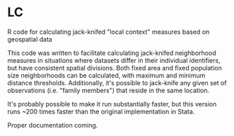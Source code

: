 # LC
R code for calculating jack-knifed "local context" measures based on geospatial data

This code was written to facilitate calculating jack-knifed neighborhood measures in situations where datasets differ in their individual identifiers, but have consistent spatial divisions. Both fixed area and fixed population size neighborhoods can be calculated, with maximum and minimum distance thresholds. Additionally, it's possible to jack-knife any given set of observations (i.e. "family members") that reside in the same location.

It's probably possible to make it run substantially faster, but this version runs ~200 times faster than the original implementation in Stata.

Proper documentation coming.

